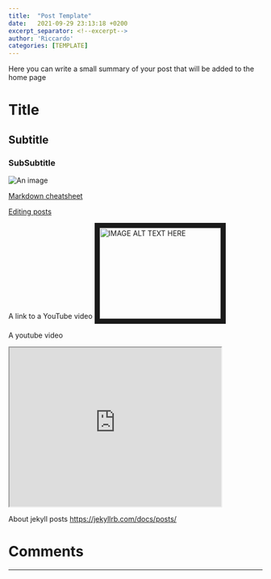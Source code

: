 ```yaml
---
title:  "Post Template"
date:   2021-09-29 23:13:18 +0200
excerpt_separator: <!--excerpt-->
author: 'Riccardo'
categories: [TEMPLATE]
---
```

Here you can write a small summary of your post that will be added to the home page
<!--excerpt-->

# Title
## Subtitle
### SubSubtitle

![An image](https://en.wikipedia.org/wiki/Red_Hawk_cheese#/media/File:Cowgirl_Creamery_Point_Reyes_-_Red_Hawk_cheese.jpg)


[Markdown cheatsheet](https://www.markdownguide.org/cheat-sheet/)

[Editing posts](https://jekyllrb.com/docs/posts/)

A link to a YouTube video
<a href="http://www.youtube.com/watch?feature=player_embedded&v=gKJHErteBn8" target="_blank"><img src="http://img.youtube.com/vi/gKJHErteBn8/0.jpg" 
alt="IMAGE ALT TEXT HERE" width="240" height="180" border="10" /></a>

A youtube video
 <iframe width="420" height="315"
src="https://www.youtube.com/embed/gKJHErteBn8">
</iframe> 

About jekyll posts https://jekyllrb.com/docs/posts/

<!--Please add your comments below

Use the following template:
# Copy from the next line
### username
---
# until here

-->
# Comments
---
